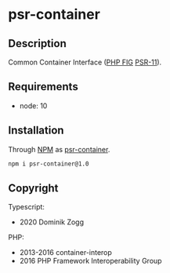 # psr-container

## Description

Common Container Interface ([PHP FIG][2] [PSR-11][3]).

## Requirements

 * node: 10

## Installation

Through [NPM](https://www.npmjs.com) as [psr-container][1].

```sh
npm i psr-container@1.0
```

## Copyright

Typescript:
 * 2020 Dominik Zogg

PHP:
 * 2013-2016 container-interop
 * 2016 PHP Framework Interoperability Group

[1]: https://www.npmjs.com/package/psr-container

[2]: https://www.php-fig.org/
[3]: https://www.php-fig.org/psr/psr-11/
